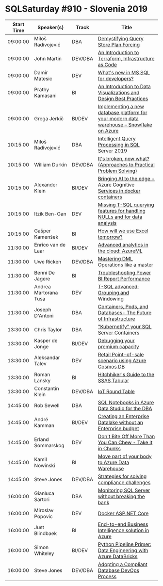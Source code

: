 # SQLSaturday #910 - Slovenia 2019
Start Time|Speaker(s)|Track|Title
---|---|---|---
09:00:00|Miloš Radivojević| DBA|[Demystifying Query Store Plan Forcing](100308.md)
09:00:00|John Martin|  DEV/DBA|[An Introduction to Terraform, Infrastructure as Code](94303.md)
09:00:00|Damir Matesic|   DEV|[What's new in MS SQL for developers?](98528.md)
09:00:00|Prathy Kamasani|      BI|[An Introduction to Data Visualizations and Design Best Practices](98547.md)
09:00:00|Grega Jerkič|    BI/DEV|[Implementing a new database platform for your modern data warehouse – Snowflake on Azure](98665.md)
10:15:00|Miloš Radivojević| DBA|[Intelligent Query Processing in SQL Server 2019](100504.md)
10:15:00|William Durkin|  DEV/DBA|[It's broken, now what? (Approaches to Practical Problem Solving)](94190.md)
10:15:00|Alexander Klein|    BI/DEV|[Bringing AI to the edge - Azure Cognitive Services in docker containers](94195.md)
10:15:00|Itzik Ben-Gan|   DEV|[Missing T-SQL querying features for handling NULLs and for data analysis](94286.md)
10:15:00|Gašper Kamenšek|      BI|[How will we use Excel tomorrow?](96431.md)
11:30:00|Enrico van de Laar|    BI/DEV|[Advanced analytics in the cloud: AzureML](94353.md)
11:30:00|Uwe Ricken|  DEV/DBA|[Mastering DML Operations like a master](94547.md)
11:30:00|Benni De Jagere|      BI|[Troubleshooting Power BI Report Performance](94607.md)
11:30:00|Andrea Martorana Tusa|   DEV|[T-SQL advanced: Grouping and Windowing](95264.md)
11:30:00|Joseph D'Antoni| DBA|[Containers, Pods, and Databases- The Future of Infrastructure](96146.md)
13:30:00|Chris Taylor| DBA|["Kubernetify" your SQL Server Containers](94490.md)
13:30:00|Kasper de Jonge|    BI/DEV|[Debugging your premium capacity](94887.md)
13:30:00|Aleksandar Talev|   DEV|[Retail Point-of-sale scenario using Azure Cosmos DB](95173.md)
13:30:00|Roman Lansky|      BI|[Hitchhiker's Guide to the SSAS Tabular](98314.md)
13:30:00|Constantin Klein|  DEV/DBA|[IoT Round Table](98703.md)
14:45:00|Rob Sewell| DBA|[SQL Notebooks in Azure Data Studio for the DBA](94206.md)
14:45:00|André Kamman|    BI/DEV|[Creating an Enterprise Datalake without an Enterprise budget](94345.md)
14:45:00|Erland Sommarskog|   DEV|[Don't Bite Off More Than You Can Chew - Take It in Chunks](98471.md)
14:45:00|Kamil Nowinski|      BI|[Move part of your body to Azure Data Warehouse](98680.md)
14:45:00|Steve Jones|  DEV/DBA|[Strategies for solving compliance challenges](98728.md)
16:00:00|Gianluca Sartori| DBA|[Monitoring SQL Server without breaking the bank](98385.md)
16:00:00|Miroslav Popovic|   DEV|[Docker  ASP.NET Core](98654.md)
16:00:00|Just Blindbaek|      BI|[End-to-end Business Intelligence solution in Azure](98662.md)
16:00:00|Simon Whiteley|    BI/DEV|[Python Pipeline Primer: Data Engineering with Azure DataBricks](98726.md)
16:00:00|Steve Jones|  DEV/DBA|[Adopting a Compliant Database DevOps Process](98729.md)
